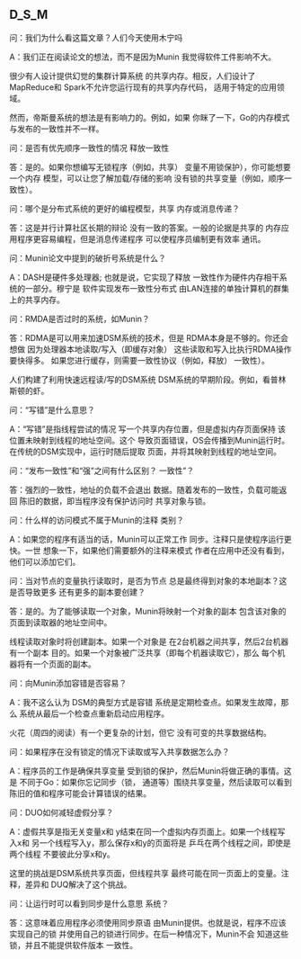 ## D_S_M

问：我们为什么看这篇文章？人们今天使用木宁吗

A：我们正在阅读论文的想法，而不是因为Munin
我觉得软件工件影响不大。

很少有人设计提供幻觉的集群计算系统
的共享内存。相反，人们设计了MapReduce和
Spark不允许您运行现有的共享内存代码，
适用于特定的应用领域。

然而，帝斯曼系统的想法是有影响力的。例如，如果
你眯了一下，Go的内存模式与发布的一致性并不一样。

问：是否有优先顺序一致性的情况
释放一致性

答：是的。如果你想编写无锁程序（例如，共享）
变量不用锁保护），你可能想要一个内存
模型，可以让您了解加载/存储的影响
没有锁的共享变量（例如，顺序一致性）。

问：哪个是分布式系统的更好的编程模型，共享
内存或消息传递？

答：这是并行计算社区长期的辩论
没有一致的答案。一般的论据是共享的
内存应用程序更容易编程，但是消息传递程序
可以使程序员编制更有效率
通讯。

问：Munin论文中提到的破折号系统是什么？

A：DASH是硬件多处理器; 也就是说，它实现了释放
一致性作为硬件内存相干系统的一部分。穆宁是
软件实现发布一致性分布式
由LAN连接的单独计算机的群集上的共享内存。

问：RMDA是否过时的系统，如Munin？

答：RDMA是可以用来加速DSM系统的技术，但是
RDMA本身是不够的。你还会想做
因为处理器本地读取/写入（即缓存对象）
这些读取和写入比执行RDMA操作要快得多。
如果您进行缓存，则需要一致性协议（例如，释放）
一致性）。

人们构建了利用快速远程读/写的DSM系统
DSM系统的早期阶段。例如，看普林斯顿的虾。

问：“写错”是什么意思？

A：“写错”是指线程尝试的情况
写一个共享内存位置，但是虚拟内存页面保持
该位置未映射到线程的地址空间。这个
导致页面错误，OS会传播到Munin运行时。
在传统的DSM实现中，运行时随后提取
页面，并将其映射到线程的地址空间。

问：“发布一致性”和“强”之间有什么区别？
一致性”？

答：强烈的一致性，地址的负载不会退出
数据。随着发布的一致性，负载可能返回
陈旧的数据，即当程序没有保护访问时
共享对象与锁。

问：什么样的访问模式不属于Munin的注释
类别？

A：如果您的程序有适当的话，Munin可以正常工作
同步。注释只是使程序运行更快。一世
想象一下，如果他们需要额外的注释来模式
作者在应用中还没有看到，他们可以添加它们。

问：当对节点的变量执行读取时，是否为节点
总是最终得到对象的本地副本？这是否导致更多
还有更多的副本要创建？

答：是的。为了能够读取一个对象，Munin将映射一个对象的副本
包含该对象的页面到读取器的地址空间中。

线程读取对象时将创建副本。如果一个对象是
在2台机器之间共享，然后2台机器有一个副本
目的。如果一个对象被广泛共享（即每个机器读取它），那么
每个机器将有一个页面的副本。

问：向Munin添加容错是否容易？

A：我不这么认为 DSM的典型方式是容错
系统是定期检查点。如果发生故障，那么
系统从最后一个检查点重新启动应用程序。

火花（周四的阅读）有一个更复杂的计划，但它
没有可变的共享数据结构。

问：如果程序在没有锁定的情况下读取或写入共享数据怎么办？

A：程序员的工作是确保共享变量
受到锁的保护，然后Munin将做正确的事情。这是
不同于Go：如果你忘记同步（锁，
通道等）围绕共享变量，然后读取可以看到
陈旧的值和程序可能会计算错误的结果。

问：DUO如何减轻虚假分享？

A：虚假共享是指无关变量x和
y结束在同一个虚拟内存页面上。如果一个线程写入x和
另一个线程写入y，那么保存x和y的页面将是
乒乓在两个线程之间，即使是两个线程
不要彼此分享x和y。

这里的挑战是DSM系统共享页面，但线程共享
最终可能在同一页面上的变量。注释，差异和
DUQ解决了这个挑战。

问：让运行时可以看到同步是什么意思
系统？

答：这意味着应用程序必须使用同步原语
由Munin提供。也就是说，程序不应该实现自己的锁
并使用自己的锁进行同步。在后一种情况下，Munin不会
知道这些锁，并且不能提供软件版本
一致性。